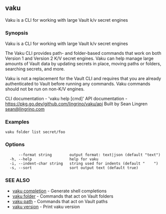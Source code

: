 ## vaku

Vaku is a CLI for working with large Vault k/v secret engines

### Synopsis

Vaku is a CLI for working with large Vault k/v secret engines

The Vaku CLI provides path- and folder-based commands that work on
both Version 1 and Version 2 K/V secret engines. Vaku can help manage
large amounts of Vault data by updating secrets in place, moving
paths or folders, searching secrets, and more.

Vaku is not a replacement for the Vault CLI and requires that you are
already authenticated to Vault before running any commands. Vaku
commands should not be run on non-K/V engines.

CLI documentation - 'vaku help [cmd]'
API documentation - https://pkg.go.dev/github.com/lingrino/vaku/api
Built by Sean Lingren <sean@lingrino.com>

### Examples

```
vaku folder list secret/foo
```

### Options

```
      --format string        output format: text|json (default "text")
  -h, --help                 help for vaku
  -i, --indent-char string   string used for indents (default "    ")
  -s, --sort                 sort output text (default true)
```

### SEE ALSO

* [vaku completion](vaku_completion.md)	 - Generate shell completions
* [vaku folder](vaku_folder.md)	 - Commands that act on Vault folders
* [vaku path](vaku_path.md)	 - Commands that act on Vault paths
* [vaku version](vaku_version.md)	 - Print vaku version


